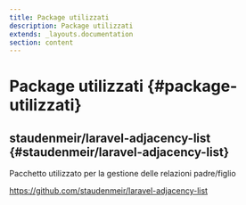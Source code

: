 ```yaml
---
title: Package utilizzati
description: Package utilizzati
extends: _layouts.documentation
section: content
---
```


# Package utilizzati {#package-utilizzati}

## staudenmeir/laravel-adjacency-list {#staudenmeir/laravel-adjacency-list}

Pacchetto utilizzato per la gestione delle relazioni padre/figlio

https://github.com/staudenmeir/laravel-adjacency-list